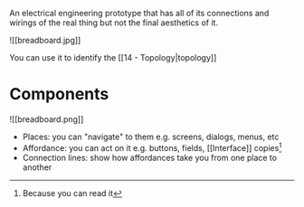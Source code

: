 An electrical engineering prototype that has all of its connections and wirings of the real thing but not the final aesthetics of it.

![[breadboard.jpg]]

You can use it to identify the [[14 - Topology|topology]]

# Components

![[breadboard.png]]

- Places: you can "navigate" to them e.g. screens, dialogs, menus, etc
- Affordance: you can act on it e.g. buttons, fields, [[Interface]] copies[^1]
- Connection lines: show how affordances take you from one place to another

[^1]: Because you can read it
